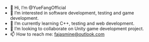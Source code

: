 - 👋 Hi, I’m @YueFangOfficial
- 👀 I’m interested in software development, testing and game development. 
- 🌱 I’m currently learning C++, testing and web development. 
- 💞️ I’m looking to collaborate on Unity game development project.
- 📫 How to reach me: fajasmine@outlook.com

<!---
YueFangOfficial/YueFangOfficial is a ✨ special ✨ repository because its `README.md` (this file) appears on your GitHub profile.
You can click the Preview link to take a look at your changes.
--->
